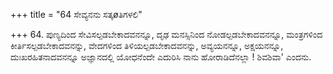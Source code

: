 +++
title = "64 ಸೇವ್ಯನನು ಸತ್ಕøತಿಗಳಲಿ"

+++
64. ಪುಣ್ಯದಿಂದ ಸೇವಿಸಲ್ಪಡಬೇಕಾದವನನ್ನೂ, ದೃಢ ಮನಸ್ಸಿನಿಂದ ನೋಡಲ್ಪಡಬೇಕಾದವನನ್ನೂ, ಮಂತ್ರಗಳಿಂದ ಕೀರ್ತಿಸಲ್ಪಡಬೇಕಾದವನನ್ನು, ವೇದಗಳಿಂದ ತಿಳಿಯಲ್ಪಡಬೇಕಾದವನನ್ನು, ಅವ್ಯಯನನ್ನೂ, ಅಕ್ಷಯನನ್ನೂ, ದುಃಖರಹಿತನಾದವನನ್ನೂ  ಅಜ್ಞಾನದಲ್ಲಿ ಯೋಧನೆಂದೇ  ಎದುರಿಸಿ ನಾನು ಹೋರಾಡಿದೆನಲ್ಲಾ ! ಶಿವಶಿವಾ' ಎಂದನು.